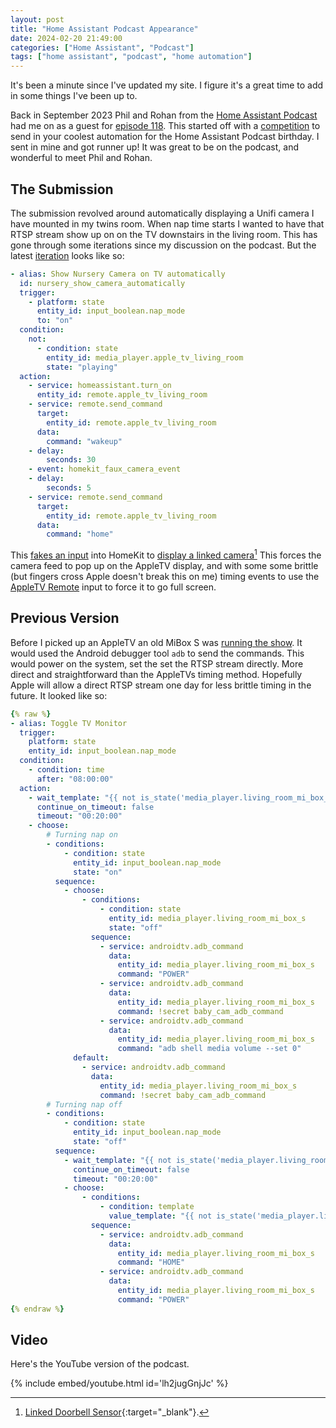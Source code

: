 ```yaml
---
layout: post
title: "Home Assistant Podcast Appearance"
date: 2024-02-20 21:49:00
categories: ["Home Assistant", "Podcast"]
tags: ["home assistant", "podcast", "home automation"]
---
```


It's been a minute since I've updated my site. I figure it's a great
time to add in some things I've been up to.

Back in September 2023 Phil and Rohan from the [Home Assistant Podcast](https://hasspodcast.io)
had me on as a guest for [episode 118](https://hasspodcast.io/ha118/).
This started off with a [competition](https://hasspodcast.io/ha092/)
to send in your coolest automation for the Home Assistant Podcast birthday.
I sent in mine and got runner up!
It was great to be on the podcast, and wonderful to meet Phil and Rohan.

## The Submission

The submission revolved around automatically displaying a Unifi
camera I have mounted in my twins room. When nap time starts I wanted
to have that RTSP stream show up on on the TV downstairs
in the living room. This has gone through some iterations
since my discussion on the podcast.
But the latest [iteration](https://github.com/mikeodr/Home-AssistantConfig/blob/22099520908648782ac57cbe3f97ed89b9ef1b53/packages/nursery.yaml#L634-L662)
looks like so:

```yaml
- alias: Show Nursery Camera on TV automatically
  id: nursery_show_camera_automatically
  trigger:
    - platform: state
      entity_id: input_boolean.nap_mode
      to: "on"
  condition:
    not:
      - condition: state
        entity_id: media_player.apple_tv_living_room
        state: "playing"
  action:
    - service: homeassistant.turn_on
      entity_id: remote.apple_tv_living_room
    - service: remote.send_command
      target:
        entity_id: remote.apple_tv_living_room
      data:
        command: "wakeup"
    - delay:
        seconds: 30
    - event: homekit_faux_camera_event
    - delay:
        seconds: 5
    - service: remote.send_command
      target:
        entity_id: remote.apple_tv_living_room
      data:
        command: "home"
```

This [fakes an input](https://github.com/mikeodr/Home-AssistantConfig/blob/22099520908648782ac57cbe3f97ed89b9ef1b53/packages/homekit.yaml#L17-L24)
into HomeKit to
[display a linked camera](https://github.com/mikeodr/Home-AssistantConfig/blob/22099520908648782ac57cbe3f97ed89b9ef1b53/packages/homekit.yaml#L53)[^1]
This forces the camera feed to pop up on the AppleTV display, and with 
some some brittle (but fingers cross Apple doesn't break this on me)
timing events to use the
[AppleTV Remote](https://www.home-assistant.io/integrations/apple_tv/#remote)
input to force it to go full screen.

## Previous Version

Before I picked up an AppleTV an old MiBox S was [running the show](https://github.com/mikeodr/Home-AssistantConfig/blob/1c70a4b2712358e7216481b8bf891073b4ba5555/packages/nursery.yaml#L140-L202).
It would used the Android debugger tool `adb` to send the commands.
This would power on the system, set the set the RTSP stream directly.
More direct and straightforward than the AppleTVs timing method.
Hopefully Apple will allow a direct RTSP stream one day for less
brittle timing in the future.
It looked like so:

```yaml
{% raw %}
- alias: Toggle TV Monitor
  trigger:
    platform: state
    entity_id: input_boolean.nap_mode
  condition:
    - condition: time
      after: "08:00:00"
  action:
    - wait_template: "{{ not is_state('media_player.living_room_mi_box_s', 'unavailable') }}"
      continue_on_timeout: false
      timeout: "00:20:00"
    - choose:
        # Turning nap on
        - conditions:
            - condition: state
              entity_id: input_boolean.nap_mode
              state: "on"
          sequence:
            - choose:
                - conditions:
                    - condition: state
                      entity_id: media_player.living_room_mi_box_s
                      state: "off"
                  sequence:
                    - service: androidtv.adb_command
                      data:
                        entity_id: media_player.living_room_mi_box_s
                        command: "POWER"
                    - service: androidtv.adb_command
                      data:
                        entity_id: media_player.living_room_mi_box_s
                        command: !secret baby_cam_adb_command
                    - service: androidtv.adb_command
                      data:
                        entity_id: media_player.living_room_mi_box_s
                        command: "adb shell media volume --set 0"
              default:
                - service: androidtv.adb_command
                  data:
                    entity_id: media_player.living_room_mi_box_s
                    command: !secret baby_cam_adb_command
        # Turning nap off
        - conditions:
            - condition: state
              entity_id: input_boolean.nap_mode
              state: "off"
          sequence:
            - wait_template: "{{ not is_state('media_player.living_room_mi_box_s', 'unavailable') }}"
              continue_on_timeout: false
              timeout: "00:20:00"
            - choose:
                - conditions:
                    - condition: template
                      value_template: "{{ not is_state('media_player.living_room_mi_box_s', 'off') }}"
                  sequence:
                    - service: androidtv.adb_command
                      data:
                        entity_id: media_player.living_room_mi_box_s
                        command: "HOME"
                    - service: androidtv.adb_command
                      data:
                        entity_id: media_player.living_room_mi_box_s
                        command: "POWER"
{% endraw %}
```

## Video

Here's the YouTube version of the podcast.

{% include embed/youtube.html id='lh2jugGnjJc' %}

[^1]: [Linked Doorbell Sensor](https://www.home-assistant.io/integrations/homekit/#linked_doorbell_sensor){:target="_blank"}.
